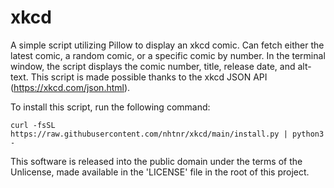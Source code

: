 xkcd
========

A simple script utilizing Pillow to display an xkcd comic. Can fetch either the
latest comic, a random comic, or a specific comic by number. In the terminal window, 
the script displays the comic number, title, release date, and alt-text. This script
is made possible thanks to the xkcd JSON API (https://xkcd.com/json.html).

To install this script, run the following command:
```
curl -fsSL https://raw.githubusercontent.com/nhtnr/xkcd/main/install.py | python3 -
```

This software is released into the public domain under the terms of the Unlicense, made
available in the 'LICENSE' file in the root of this project.
